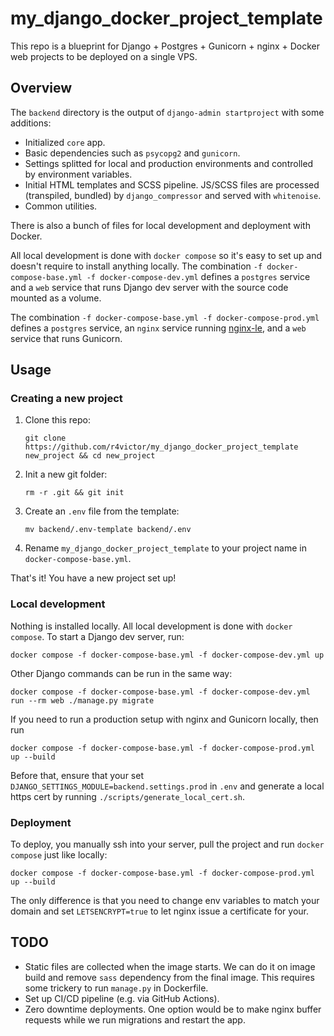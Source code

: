 # my_django_docker_project_template

This repo is a blueprint for Django + Postgres + Gunicorn + nginx + Docker web projects to be deployed on a single VPS. 


## Overview

The `backend` directory is the output of `django-admin startproject` with some additions:

* Initialized `core` app.
* Basic dependencies such as `psycopg2` and `gunicorn`.
* Settings splitted for local and production environments and controlled by environment variables.
* Initial HTML templates and SCSS pipeline. JS/SCSS files are processed (transpiled, bundled) by `django_compressor` and served with `whitenoise`.
* Common utilities.

There is also a bunch of files for local development and deployment with Docker. 

All local development is done with `docker compose` so it's easy to set up and doesn't require to install anything locally. The combination `-f docker-compose-base.yml -f docker-compose-dev.yml` defines a `postgres` service and a `web` service that runs Django dev server with the source code mounted as a volume.

The combination `-f docker-compose-base.yml -f docker-compose-prod.yml` defines a `postgres` service, an `nginx` service running [nginx-le](https://github.com/nginx-le/nginx-le), and a `web` service that runs Gunicorn.


## Usage

### Creating a new project

1. Clone this repo:

    ```
    git clone https://github.com/r4victor/my_django_docker_project_template new_project && cd new_project
    ```

2. Init a new git folder:

    ```
    rm -r .git && git init
    ```

3. Create an `.env` file from the template:

    ```
    mv backend/.env-template backend/.env 
    ```

4. Rename `my_django_docker_project_template` to your project name in `docker-compose-base.yml`.

That's it! You have a new project set up!


### Local development

Nothing is installed locally. All local development is done with `docker compose`. To start a Django dev server, run:

```
docker compose -f docker-compose-base.yml -f docker-compose-dev.yml up
```

Other Django commands can be run in the same way:

```
docker compose -f docker-compose-base.yml -f docker-compose-dev.yml run --rm web ./manage.py migrate
```

If you need to run a production setup with nginx and Gunicorn locally, then run

```
docker compose -f docker-compose-base.yml -f docker-compose-prod.yml up --build
```

Before that, ensure that your set `DJANGO_SETTINGS_MODULE=backend.settings.prod` in `.env` and generate a local https cert by running `./scripts/generate_local_cert.sh`.


### Deployment

To deploy, you manually ssh into your server, pull the project and run `docker compose` just like locally:

```
docker compose -f docker-compose-base.yml -f docker-compose-prod.yml up --build
```

The only difference is that you need to change env variables to match your domain and set `LETSENCRYPT=true` to let nginx issue a certificate for your.


## TODO

* Static files are collected when the image starts. We can do it on image build and remove `sass` dependency from the final image. This requires some trickery to run `manage.py` in Dockerfile.
* Set up CI/CD pipeline (e.g. via GitHub Actions).
* Zero downtime deployments. One option would be to make nginx buffer requests while we run migrations and restart the app.
